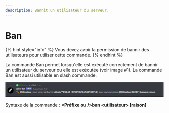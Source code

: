 ```yaml
---
description: Bannit un utilisateur du serveur.
---
```


# Ban

{% hint style="info" %}
Vous devez avoir la permission de bannir des utilisateurs pour utiliser cette commande.
{% endhint %}

La commande Ban permet lorsqu'elle est exécuté correctement de bannir un utilisateur du serveur ou elle est exécutée (voir image #1). La commande Ban est aussi utilisable en slash commande.

![Image #1](../../../.gitbook/assets/Ban.png)

Syntaxe de la commande : **\<Préfixe ou />ban \<utilisateur> \[raison]**
